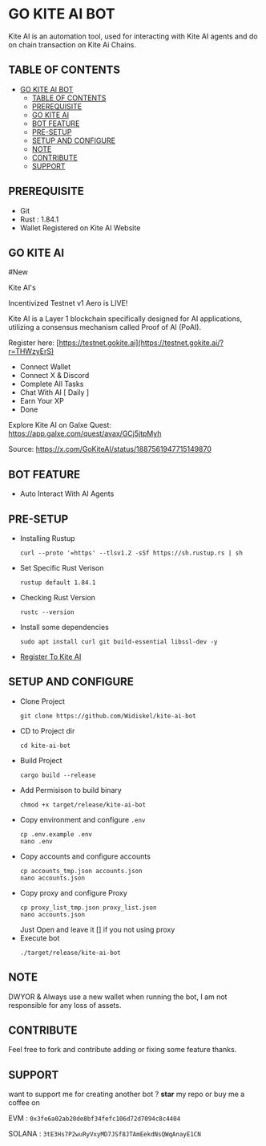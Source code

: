 # GO KITE AI BOT

Kite AI is an automation tool, used for interacting with Kite AI agents and do on chain transaction on Kite Ai Chains.

## TABLE OF CONTENTS
- [GO KITE AI BOT](#go-kite-ai-bot)
  - [TABLE OF CONTENTS](#table-of-contents)
  - [PREREQUISITE](#prerequisite)
  - [GO KITE AI](#go-kite-ai)
  - [BOT FEATURE](#bot-feature)
  - [PRE-SETUP](#pre-setup)
  - [SETUP AND CONFIGURE](#setup-and-configure)
  - [NOTE](#note)
  - [CONTRIBUTE](#contribute)
  - [SUPPORT](#support)

## PREREQUISITE
- Git
- Rust : 1.84.1
- Wallet Registered on Kite AI Website

## GO KITE AI
#New 

Kite AI's 

Incentivized Testnet v1 Aero is LIVE!

Kite AI is a Layer 1 blockchain specifically designed for AI applications, utilizing a consensus mechanism called Proof of AI (PoAI).

Register here:
[https://testnet.gokite.ai](https://testnet.gokite.ai/?r=THWzyErS) 
- Connect Wallet
- Connect X & Discord 
- Complete All Tasks 
- Chat With AI [ Daily ]
- Earn Your XP
- Done

Explore Kite AI on Galxe Quest:
https://app.galxe.com/quest/avax/GCj5jtpMyh

Source: https://x.com/GoKiteAI/status/1887561947715149870


## BOT FEATURE

- Auto Interact With AI Agents


## PRE-SETUP
- Installing Rustup
  ```
  curl --proto '=https' --tlsv1.2 -sSf https://sh.rustup.rs | sh
  ```
- Set Specific Rust Verison
  ```
  rustup default 1.84.1
  ```
- Checking Rust Version
  ```
  rustc --version
  ```
- Install some dependencies
  ```
  sudo apt install curl git build-essential libssl-dev -y
  ```
- [Register To Kite AI](#go-kite-ai)

## SETUP AND CONFIGURE
- Clone Project
  ```
  git clone https://github.com/Widiskel/kite-ai-bot
  ```
- CD to Project dir
  ```
  cd kite-ai-bot
  ```
- Build Project
  ```
  cargo build --release
  ```
- Add Permisison to build binary
  ```
  chmod +x target/release/kite-ai-bot
  ```
- Copy environment and configure `.env`
  ```
  cp .env.example .env
  nano .env
  ```
- Copy accounts and configure accounts
  ```
  cp accounts_tmp.json accounts.json
  nano accounts.json
  ```
- Copy proxy and configure Proxy
  ```
  cp proxy_list_tmp.json proxy_list.json
  nano accounts.json
  ```
  Just Open and leave it [] if you not using proxy
- Execute bot
  ```
  ./target/release/kite-ai-bot
  ```


## NOTE
DWYOR & Always use a new wallet when running the bot, I am not responsible for any loss of assets.


## CONTRIBUTE

Feel free to fork and contribute adding or fixing some feature thanks. 

## SUPPORT

want to support me for creating another bot ?
**star** my repo or buy me a coffee on

EVM : `0x3fe6a02ab20de8bf34fefc106d72d7094c8c4404`

SOLANA : `3tE3Hs7P2wuRyVxyMD7JSf8JTAmEekdNsQWqAnayE1CN`
